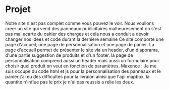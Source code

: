 # Projet
Notre site n'est pas complet comme vous pouvez le voir.
Nous voulions creer un site qui vend des panneaux publicitaires malheuresement on s'est pas mal ecarte du cahier des charges et cela nous a conduit a devoir changer 
nos idees et code durant la derniere semaine
Ce site comporte une page d'accueil, une page de personnalisation et une page de panier.
La page d'accueil permet de présenter le site via un header, d'un diaporama, d'une partie suggestion de produits et d'un footer.
la page de personnalisation comprend aussi un header mais aussi un formulaire pour choisir quel produit on veut en fonction de paramètres.
Maxence : Je me suis occupe du code html et js pour la personnalisation des panneaux et le panier 
j'ai eu des difficultes pour la livraion ainisi que l'api mapbox, la quantite n'influe pas le prix je n'ai pas reussis a relie les deux.
